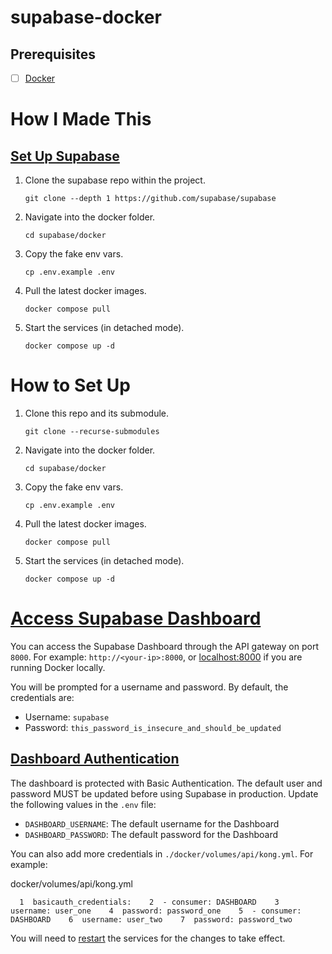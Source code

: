 # supabase-docker
## Prerequisites
- [ ] [Docker](https://www.docker.com/)
# How I Made This
## [Set Up Supabase](https://supabase.com/docs/guides/self-hosting/docker)
1. Clone the supabase repo within the project.
	```
	git clone --depth 1 https://github.com/supabase/supabase
	```
2. Navigate into the docker folder.
	```
	cd supabase/docker
	```
1. Copy the fake env vars.
	```
	cp .env.example .env
	```
4. Pull the latest docker images.
	```
	docker compose pull
	```
5. Start the services (in detached mode).
	```
	docker compose up -d
	```
# How to Set Up
1. Clone this repo and its submodule.
	```
	git clone --recurse-submodules
	```
2. Navigate into the docker folder.
	```
	cd supabase/docker
	```
1. Copy the fake env vars.
	```
	cp .env.example .env
	```
4. Pull the latest docker images.
	```
	docker compose pull
	```
5. Start the services (in detached mode).
	```
	docker compose up -d
	```
# [Access Supabase Dashboard](https://supabase.com/docs/guides/self-hosting/docker#accessing-supabase-dashboard)
You can access the Supabase Dashboard through the API gateway on port `8000`. For example: `http://<your-ip>:8000`, or [localhost:8000](http://localhost:8000/) if you are running Docker locally.

You will be prompted for a username and password. By default, the credentials are:
- Username: `supabase`
- Password: `this_password_is_insecure_and_should_be_updated`
## [Dashboard Authentication](https://supabase.com/docs/guides/self-hosting/docker#dashboard-authentication)

The dashboard is protected with Basic Authentication. The default user and password MUST be updated before using Supabase in production. Update the following values in the `.env` file:

- `DASHBOARD_USERNAME`: The default username for the Dashboard
- `DASHBOARD_PASSWORD`: The default password for the Dashboard

You can also add more credentials in `./docker/volumes/api/kong.yml`. For example:

docker/volumes/api/kong.yml

`   1  basicauth_credentials:    2  - consumer: DASHBOARD    3  username: user_one    4  password: password_one    5  - consumer: DASHBOARD    6  username: user_two    7  password: password_two            `

You will need to [restart](https://supabase.com/docs/guides/self-hosting/docker#restarting-all-services) the services for the changes to take effect.
